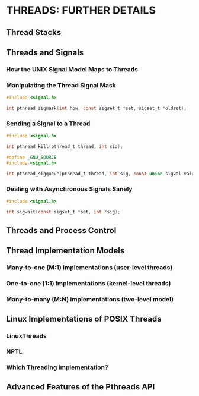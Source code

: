 # THREADS: FURTHER DETAILS

## Thread Stacks

## Threads and Signals

### How the UNIX Signal Model Maps to Threads

### Manipulating the Thread Signal Mask
```c
#include <signal.h>

int pthread_sigmask(int how, const sigset_t *set, sigset_t *oldset);
```

### Sending a Signal to a Thread
```c
#include <signal.h>

int pthread_kill(pthread_t thread, int sig);
```

```c
#define _GNU_SOURCE
#include <signal.h>

int pthread_sigqueue(pthread_t thread, int sig, const union sigval value);
```

### Dealing with Asynchronous Signals Sanely
```c
#include <signal.h>

int sigwait(const sigset_t *set, int *sig);
```

## Threads and Process Control

## Thread Implementation Models

### Many-to-one (M:1) implementations (user-level threads)

### One-to-one (1:1) implementations (kernel-level threads)

### Many-to-many (M:N) implementations (two-level model)

## Linux Implementations of POSIX Threads

### LinuxThreads

### NPTL

### Which Threading Implementation?

## Advanced Features of the Pthreads API

